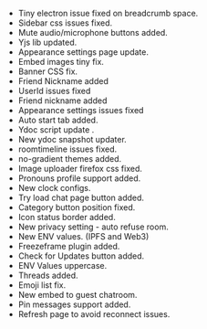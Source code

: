 - Tiny electron issue fixed on breadcrumb space.
- Sidebar css issues fixed.
- Mute audio/microphone buttons added.
- Yjs lib updated.
- Appearance settings page update.
- Embed images tiny fix.
- Banner CSS fix.
- Friend Nickname added
- UserId issues fixed
- Friend nickname added
- Appearance settings issues fixed
- Auto start tab added.
- Ydoc script update .
- New ydoc snapshot updater.
- roomtimeline issues fixed.
- no-gradient themes added.
- Image uploader firefox css fixed.
- Pronouns profile support added.
- New clock configs.
- Try load chat page button added.
- Category button position fixed.
- Icon status border added.
- New privacy setting - auto refuse room.
- New ENV values. (IPFS and Web3)
- Freezeframe plugin added.
- Check for Updates button added.
- ENV Values uppercase.
- Threads added.
- Emoji list fix.
- New embed to guest chatroom.
- Pin messages support added.
- Refresh page to avoid reconnect issues.
